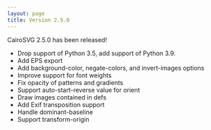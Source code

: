 ```yaml
---
layout: page
title: Version 2.5.0
---
```


CairoSVG 2.5.0 has been released!

* Drop support of Python 3.5, add support of Python 3.9.
* Add EPS export
* Add background-color, negate-colors, and invert-images options
* Improve support for font weights
* Fix opacity of patterns and gradients
* Support auto-start-reverse value for orient
* Draw images contained in defs
* Add Exif transposition support
* Handle dominant-baseline
* Support transform-origin